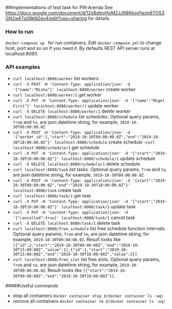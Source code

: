 ##Implementations of test task for PIK-Arenda
See https://docs.google.com/document/d/12s8dlqyHxM2JJ98Kkovfwzp6TOS3GN2w6Ts08kN2ev4/edit?usp=sharing for details.

### How to run
`docker-compose up ` for run containers.
Edit `docker-compose.yml` to change host, port and so on if you need it.
By defaults REST API server runs at localhost:8080.

### API examples
- `curl localhost:8080/worker` list workers
- `curl -X POST -H 'Content-Type: application/json' -d '{"name":"Misha"}' localhost:8080/worker` create worker
- `curl localhost:8080/worker/1` get worker
- `curl -X PUT -H 'Content-Type: application/json' -d '{"name":"Migel First"}' localhost:8080/worker/1` update worker
- `curl -X DELETE localhost:8080/worker/1` delete worker
- `curl localhost:8080/schedule` list schedules. 
Optional query params, `from` and `to`, are json datetime string, for example, `2019-10-30T09:00:00.0Z`
- `curl -X POST -H 'Content-Type: application/json' -d '{"worker_id":1,"start":"2019-10-30T09:00:00.0Z","end":"2019-10-30T18:00:00.0Z"}' localhost:8080/schedule` create schedule
-`curl localhost:8080/schedule/1` get schedule
- `curl -X PUT -H 'Content-Type: application/json' -d '{"start":"2019-10-30T10:00:00.0Z"}' localhost:8080/schedule/1` update schedule
- `curl -X DELETE localhost:8080/schedule/1` delete schedule
- `curl localhost:8080/task` list tasks. 
Optional query params, `from` and `to`, are json datetime string, for example, `2019-10-30T09:00:00.0Z`
- `curl -X POST -H 'Content-Type: application/json' -d '{start":"2019-10-30T09:00:00.0Z","end":"2019-10-30T18:00:00.0Z"}' localhost:8080/task` create task
- `curl localhost:8080/task/1` get task
- `curl -X PUT -H 'Content-Type: application/json' -d '{"start":"2019-10-30T10:00:00.0Z"}' localhost:8080/task/1` update task
- `curl -X PUT -H 'Content-Type: application/json' -d '{"cancelled":true}' localhost:8080/task/1` cancel task
- `curl -X DELETE localhost:8080/task/1` delete task
- `curl localhost:8080/free_schedule` list free schedule function intervals.
Optional query params, `from` and `to`, are json datetime string, for example, `2019-10-30T09:00:00.0Z`.
Result looks like
`[{"id":2,"start":"2019-10-30T09:00:00Z","end":"2019-10-30T15:00:00Z","value":1},{"id":1,"start":"2019-10-30T15:00:00Z","end":"2019-10-30T18:00:00Z","value":2}]`
- `curl localhost:8080/free_slot` list free slots. 
Optional query params, `from` and `to`, are json datetime string, for example, `2019-10-30T09:00:00.0Z`.
Result looks like `[{"start":"2019-10-30T09:00:00Z","end":"2019-10-30T18:00:00Z"}]`.

#####Useful commands
- stop all containers `docker container stop $(docker container ls -aq)`
- remove all containers `docker container rm $(docker container ls -aq)`
